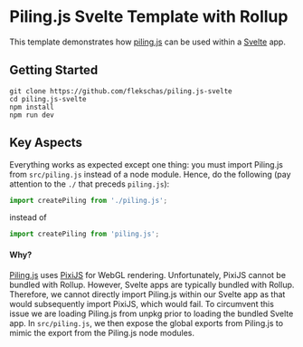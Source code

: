 # Piling.js Svelte Template with Rollup

This template demonstrates how [piling.js](https://github.com/flekschas/piling.js) can be used within a [Svelte](https://svelte.dev/) app.

## Getting Started

```
git clone https://github.com/flekschas/piling.js-svelte
cd piling.js-svelte
npm install
npm run dev
```

## Key Aspects

Everything works as expected except one thing: you must import Piling.js from `src/piling.js` instead of a node module. Hence, do the following (pay attention to the `./` that preceds `piling.js`):

```javascript
import createPiling from './piling.js';
```

instead of 

```javascript
import createPiling from 'piling.js';
```

#### Why?

[Piling.js](https://github.com/flekschas/piling.js) uses [PixiJS](https://github.com/pixijs) for WebGL rendering. Unfortunately, PixiJS cannot be bundled with Rollup. However, Svelte apps are typically bundled with Rollup. Therefore, we cannot directly import Piling.js within our Svelte app as that would subsequently import PixiJS, which would fail. To circumvent this issue we are loading Piling.js from unpkg prior to loading the bundled Svelte app. In `src/piling.js`, we then expose the global exports from Piling.js to mimic the export from the Piling.js node modules.
